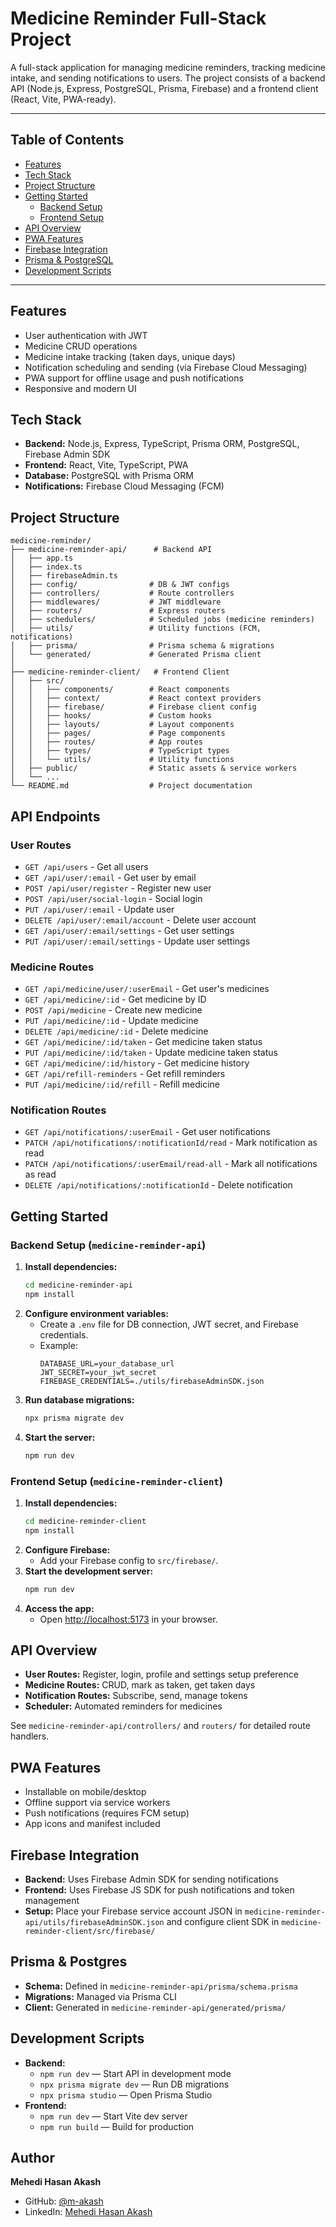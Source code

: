 # Medicine Reminder Full-Stack Project

A full-stack application for managing medicine reminders, tracking medicine intake, and sending notifications to users. The project consists of a backend API (Node.js, Express, PostgreSQL, Prisma, Firebase) and a frontend client (React, Vite, PWA-ready).

---

## Table of Contents

- [Features](#features)
- [Tech Stack](#tech-stack)
- [Project Structure](#project-structure)
- [Getting Started](#getting-started)
  - [Backend Setup](#backend-setup)
  - [Frontend Setup](#frontend-setup)
- [API Overview](#api-overview)
- [PWA Features](#pwa-features)
- [Firebase Integration](#firebase-integration)
- [Prisma & PostgreSQL](#prisma--postgres)
- [Development Scripts](#development-scripts)

---

## Features

- User authentication with JWT
- Medicine CRUD operations
- Medicine intake tracking (taken days, unique days)
- Notification scheduling and sending (via Firebase Cloud Messaging)
- PWA support for offline usage and push notifications
- Responsive and modern UI

## Tech Stack

- **Backend:** Node.js, Express, TypeScript, Prisma ORM, PostgreSQL, Firebase Admin SDK
- **Frontend:** React, Vite, TypeScript, PWA
- **Database:** PostgreSQL with Prisma ORM
- **Notifications:** Firebase Cloud Messaging (FCM)

## Project Structure

```
medicine-reminder/
├── medicine-reminder-api/      # Backend API
│   ├── app.ts
│   ├── index.ts
│   ├── firebaseAdmin.ts
│   ├── config/                # DB & JWT configs
│   ├── controllers/           # Route controllers
│   ├── middlewares/           # JWT middleware
│   ├── routers/               # Express routers
│   ├── schedulers/            # Scheduled jobs (medicine reminders)
│   ├── utils/                 # Utility functions (FCM, notifications)
│   ├── prisma/                # Prisma schema & migrations
│   └── generated/             # Generated Prisma client
│
├── medicine-reminder-client/   # Frontend Client
│   ├── src/
│   │   ├── components/        # React components
│   │   ├── context/           # React context providers
│   │   ├── firebase/          # Firebase client config
│   │   ├── hooks/             # Custom hooks
│   │   ├── layouts/           # Layout components
│   │   ├── pages/             # Page components
│   │   ├── routes/            # App routes
│   │   ├── types/             # TypeScript types
│   │   └── utils/             # Utility functions
│   ├── public/                # Static assets & service workers
│   └── ...
└── README.md                  # Project documentation
```

## API Endpoints

### User Routes

- `GET /api/users` - Get all users
- `GET /api/user/:email` - Get user by email
- `POST /api/user/register` - Register new user
- `POST /api/user/social-login` - Social login
- `PUT /api/user/:email` - Update user
- `DELETE /api/user/:email/account` - Delete user account
- `GET /api/user/:email/settings` - Get user settings
- `PUT /api/user/:email/settings` - Update user settings

### Medicine Routes

- `GET /api/medicine/user/:userEmail` - Get user's medicines
- `GET /api/medicine/:id` - Get medicine by ID
- `POST /api/medicine` - Create new medicine
- `PUT /api/medicine/:id` - Update medicine
- `DELETE /api/medicine/:id` - Delete medicine
- `GET /api/medicine/:id/taken` - Get medicine taken status
- `PUT /api/medicine/:id/taken` - Update medicine taken status
- `GET /api/medicine/:id/history` - Get medicine history
- `GET /api/refill-reminders` - Get refill reminders
- `PUT /api/medicine/:id/refill` - Refill medicine

### Notification Routes

- `GET /api/notifications/:userEmail` - Get user notifications
- `PATCH /api/notifications/:notificationId/read` - Mark notification as read
- `PATCH /api/notifications/:userEmail/read-all` - Mark all notifications as read
- `DELETE /api/notifications/:notificationId` - Delete notification

## Getting Started

### Backend Setup (`medicine-reminder-api`)

1. **Install dependencies:**
   ```sh
   cd medicine-reminder-api
   npm install
   ```
2. **Configure environment variables:**
   - Create a `.env` file for DB connection, JWT secret, and Firebase credentials.
   - Example:
     ```env
     DATABASE_URL=your_database_url
     JWT_SECRET=your_jwt_secret
     FIREBASE_CREDENTIALS=./utils/firebaseAdminSDK.json
     ```
3. **Run database migrations:**
   ```sh
   npx prisma migrate dev
   ```
4. **Start the server:**
   ```sh
   npm run dev
   ```

### Frontend Setup (`medicine-reminder-client`)

1. **Install dependencies:**
   ```sh
   cd medicine-reminder-client
   npm install
   ```
2. **Configure Firebase:**
   - Add your Firebase config to `src/firebase/`.
3. **Start the development server:**
   ```sh
   npm run dev
   ```
4. **Access the app:**
   - Open [http://localhost:5173](http://localhost:5173) in your browser.

## API Overview

- **User Routes:** Register, login, profile and settings setup preference
- **Medicine Routes:** CRUD, mark as taken, get taken days
- **Notification Routes:** Subscribe, send, manage tokens
- **Scheduler:** Automated reminders for medicines

See `medicine-reminder-api/controllers/` and `routers/` for detailed route handlers.

## PWA Features

- Installable on mobile/desktop
- Offline support via service workers
- Push notifications (requires FCM setup)
- App icons and manifest included

## Firebase Integration

- **Backend:** Uses Firebase Admin SDK for sending notifications
- **Frontend:** Uses Firebase JS SDK for push notifications and token management
- **Setup:** Place your Firebase service account JSON in `medicine-reminder-api/utils/firebaseAdminSDK.json` and configure client SDK in `medicine-reminder-client/src/firebase/`

## Prisma & Postgres

- **Schema:** Defined in `medicine-reminder-api/prisma/schema.prisma`
- **Migrations:** Managed via Prisma CLI
- **Client:** Generated in `medicine-reminder-api/generated/prisma/`

## Development Scripts

- **Backend:**
  - `npm run dev` — Start API in development mode
  - `npx prisma migrate dev` — Run DB migrations
  - `npx prisma studio` — Open Prisma Studio
- **Frontend:**
  - `npm run dev` — Start Vite dev server
  - `npm run build` — Build for production

## Author

**Mehedi Hasan Akash**

- GitHub: [@m-akash](https://github.com/m-akash)
- LinkedIn: [Mehedi Hasan Akash](https://www.linkedin.com/in/mehedi-hasan-akash/)
